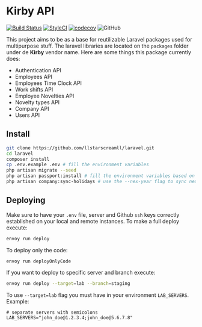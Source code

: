 # Kirby API

[![Build Status](https://travis-ci.com/llstarscreamll/kirby-api.svg?branch=develop)](https://travis-ci.com/llstarscreamll/kirby-api)
[![StyleCI](https://github.styleci.io/repos/171598863/shield?branch=develop)](https://github.styleci.io/repos/171598863)
[![codecov](https://codecov.io/gh/llstarscreamll/laravel/branch/develop/graph/badge.svg)](https://codecov.io/gh/llstarscreamll/laravel)
![GitHub](https://img.shields.io/github/license/llstarscreamll/kirby-api?logo=github)

This project aims to be as a base for reutilizable Laravel packages used for multipurpose stuff. The laravel libraries are located on the `packages` folder under de **Kirby** vendor name. Here are some things this package currently does:

-   Authentication API
-   Employees API
-   Employees Time Clock API
-   Work shifts API
-   Employee Novelties API
-   Novelty types API
-   Company API
-   Users API

## Install

```bash
git clone https://github.com/llstarscreamll/laravel.git
cd laravel
composer install
cp .env.example .env # fill the environment variables
php artisan migrate --seed
php artisan passport:install # fill the environment variables based on output
php artisan company:sync-holidays # use the --nex-year flag to sync next year holidays
```

## Deploying

Make sure to have your `.env` file, server and Github `ssh` keys correctly established on your local and remote instances. To make a full deploy execute:

```bash
envoy run deploy
```

To deploy only the code:

```bash
envoy run deployOnlyCode
```

If you want to deploy to specific server and branch execute:

```bash
envoy run deploy --target=lab --branch=staging
```

To use `--target=lab` flag you must have in your environment `LAB_SERVERS`. Example:

```
# separate servers with semicolons
LAB_SERVERS="john_doe@1.2.3.4;john_doe@5.6.7.8"
```
